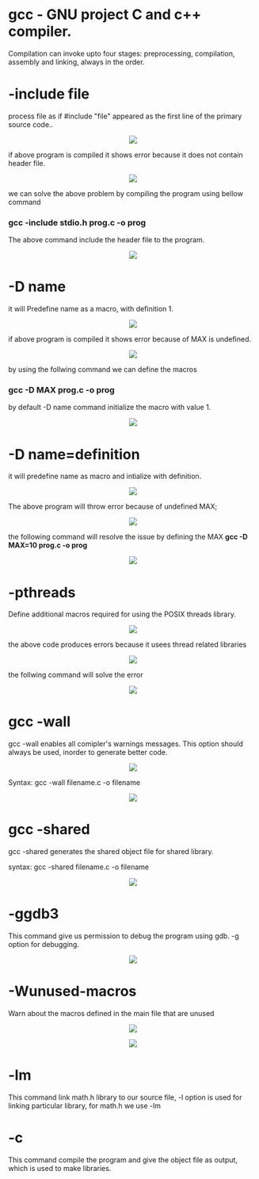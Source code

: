 <h1>gcc - GNU project C and c++ compiler.</h1>

Compilation can invoke upto four stages: preprocessing, compilation, assembly and linking, always in the order.


<h1> -include file </h1>
process file as if #include "file" appeared as the first line of the primary source code..
<p align="center">
<img src="https://github.com/lakshminarayana8522/Advanced-C/blob/main/Gcc/figures/include3.PNG">
</p>

if above program is compiled it shows error because it does not contain header file.
<p align="center">
<img src="https://github.com/lakshminarayana8522/Advanced-C/blob/main/Gcc/figures/include1.PNG">
</p>
we can solve the above problem by compiling the program using bellow command
<h3> gcc -include stdio.h prog.c -o prog </h3>
The above command include the header file to the program.
<p align="center">
<img src="https://github.com/lakshminarayana8522/Advanced-C/blob/main/Gcc/figures/include2.PNG">
</p>

<h1> -D name </h1>
 it will Predefine name as a macro, with definition 1.
<p align="center">
<img src="https://github.com/lakshminarayana8522/Advanced-C/blob/main/Gcc/figures/d1.PNG">
</p>

if above program is compiled it shows error because of MAX is undefined.
<p align="center">
<img src="https://github.com/lakshminarayana8522/Advanced-C/blob/main/Gcc/figures/d2.PNG">
</p>
by using the follwing command we can define the macros
<h3> gcc -D MAX prog.c -o prog </h3>
by default -D name command initialize the macro with value 1.
<p align="center">
<img src="https://github.com/lakshminarayana8522/Advanced-C/blob/main/Gcc/figures/d3.PNG">
</p>


<h1> -D name=definition </h1>
it will predefine name as macro and intialize with definition.
<p align="center">
<img src="https://github.com/lakshminarayana8522/Advanced-C/blob/main/Gcc/figures/d1.PNG">
</p>
The above program will throw error because of undefined MAX;
<p align="center">
<img src="https://github.com/lakshminarayana8522/Advanced-C/blob/main/Gcc/figures/d2.PNG">
</p>
the following command will resolve the issue by defining the MAX
<b> gcc -D MAX=10 prog.c -o prog </b>
<p align="center">
<img src="https://github.com/lakshminarayana8522/Advanced-C/blob/main/Gcc/figures/d4.PNG">
</p>


<h1> -pthreads </h1>
Define additional macros required for using the POSIX threads library.
<p align="center">
<img src="https://github.com/lakshminarayana8522/Advanced-C/blob/main/Gcc/figures/thread1.PNG">
</p>
the above code produces errors because it usees thread related libraries
<p align="center">
<img src="https://github.com/lakshminarayana8522/Advanced-C/blob/main/Gcc/figures/thread2.PNG">
</p>
the follwing command will solve the error
<p align="center">
<img src="https://github.com/lakshminarayana8522/Advanced-C/blob/main/Gcc/figures/thread3.PNG">
</p>

<h1> gcc -wall </h1>

gcc -wall enables all comipler's warnings messages. This option should always be used, inorder to generate better code.
<p align="center">
<img src="https://github.com/lakshminarayana8522/Advanced-C/blob/main/Gcc/figures/wall1.PNG">
</p>
Syntax:  gcc -wall filename.c -o filename
<p align="center">
<img src="https://github.com/lakshminarayana8522/Advanced-C/blob/main/Gcc/figures/wall2.PNG">
</p>


<h1>gcc -shared </h1>

gcc -shared generates the shared object file for shared library.

syntax: gcc -shared filename.c -o filename
<p align="center">
<img src="https://github.com/lakshminarayana8522/Advanced-C/blob/main/Gcc/figures/shared.PNG">
</p>

<h1> -ggdb3 </h1>
This command give us permission to debug the program using gdb. -g option for debugging.
<p align="center">
<img src="https://github.com/lakshminarayana8522/Advanced-C/blob/main/Gcc/figures/gdb.PNG">
</p>

<h1> -Wunused-macros </h1>
Warn about the macros defined in the main file that are unused
<p align="center">
<img src="https://github.com/lakshminarayana8522/Advanced-C/blob/main/Gcc/figures/macro1.PNG">
</p>
<p align="center">
<img src="https://github.com/lakshminarayana8522/Advanced-C/blob/main/Gcc/figures/macro2.PNG">
</p>


<h1> -lm </h1>
This command link math.h library to our source file, -l option is used for linking particular library, for math.h we use -lm

<h1> -c </h1>
This command compile the program and give the object file as output, which is used to make libraries.

